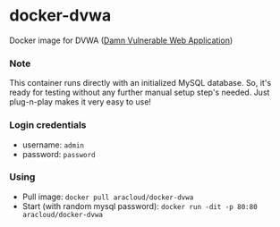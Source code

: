 # docker-dvwa
Docker image for DVWA ([Damn Vulnerable Web Application](http://www.dvwa.co.uk/))

### Note
This container runs directly with an initialized MySQL database.
So, it's ready for testing without any further manual setup step's needed.
Just plug-n-play makes it very easy to use!

### Login credentials
- username: `admin`
- password: `password`

### Using

- Pull image: `docker pull aracloud/docker-dvwa`
- Start (with random mysql password): `docker run -dit -p 80:80 aracloud/docker-dvwa`

